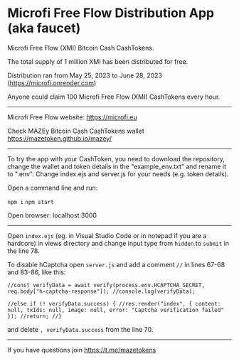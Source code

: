 # Microfi Free Flow Distribution App (aka faucet)

Microfi Free Flow (XMI) Bitcoin Cash CashTokens.

The total supply of 1 million XMI has been distributed for free.

Distribution ran from May 25, 2023 to June 28, 2023 (https://microfi.onrender.com)

Anyone could claim 100 Microfi Free Flow (XMI) CashTokens every hour.

---

Microfi Free Flow website: https://microfi.eu

Check MAZEy Bitcoin Cash CashTokens wallet https://mazetoken.github.io/mazey/

---

To try the app with your CashToken, you need to download the repository, change the wallet and token details in the "example_env.txt" and rename it to ".env". Change index.ejs and server.js for your needs (e.g. token details).

Open a command line and run:

`npm i`
`npm start`

Open browser: localhost:3000

---

Open `index.ejs` (eg. in Visual Studio Code or in notepad if you are a hardcore) in views directory and change input type from `hidden` to `submit` in the line 78.

To disable hCaptcha open `server.js` and add a comment `//` in lines 67-68 and 83-86, like this: 

`//const verifyData = await verify(process.env.HCAPTCHA_SECRET, req.body["h-captcha-response"]);
//console.log(verifyData);`

`//else if (! verifyData.success) {
//res.render("index", { content: null, txIds: null, image: null, error: "Captcha verification failed" });
//return;
//}`

and delete `, verifyData.success` from the line 70.

---

If you have questions join https://t.me/mazetokens